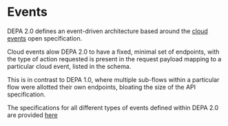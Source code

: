 # Events

DEPA 2.0 defines an event-driven architecture based around the [cloud events](https://cloudevents.io/) open specification.

Cloud events alow DEPA 2.0 to have a fixed, minimal set of endpoints, with the type of action requested is present in the request payload mapping to a particular cloud event, listed in the schema.

This is in contrast to DEPA 1.0, where multiple sub-flows within a particular flow were allotted their own endpoints, bloating the size of the API specification.

The specifications for all different types of events defined within DEPA 2.0 are provided [here](https://github.com/iSPIRT/DEPA/tree/0.2/specs/events)
